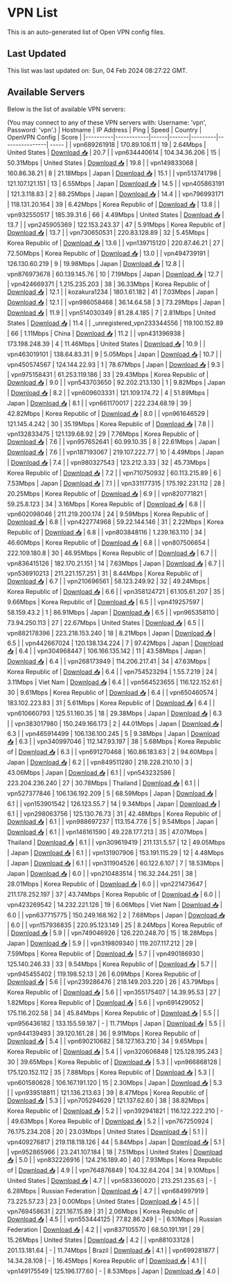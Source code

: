 # VPN List

This is an auto-generated list of Open VPN config files.

## Last Updated

This list was last updated on: Sun, 04 Feb 2024 08:27:22 GMT.

## Available Servers

Below is the list of available VPN servers:

(You may connect to any of these VPN servers with: Username: 'vpn', Password: 'vpn'.)
| Hostname | IP Address | Ping | Speed | Country | OpenVPN Config | Score |
|----------|------------|------|-------|---------|----------------| ----- |
| vpn689261918 | 170.89.108.11 | 19 | 2.64Mbps | United States | [Download 📥](./configs/server_0_US.ovpn) | 20.7 |
| vpn634440614 | 104.34.36.206 | 15 | 50.31Mbps | United States | [Download 📥](./configs/server_1_US.ovpn) | 19.8 |
| vpn149833068 | 160.86.38.21 | 8 | 21.18Mbps | Japan | [Download 📥](./configs/server_2_JP.ovpn) | 15.1 |
| vpn513741798 | 121.107.121.151 | 13 | 6.55Mbps | Japan | [Download 📥](./configs/server_3_JP.ovpn) | 14.5 |
| vpn405863191 | 121.3.118.83 | 2 | 88.25Mbps | Japan | [Download 📥](./configs/server_4_JP.ovpn) | 14.4 |
| vpn796993171 | 118.131.20.164 | 39 | 6.42Mbps | Korea Republic of | [Download 📥](./configs/server_5_KR.ovpn) | 13.8 |
| vpn932550517 | 185.39.31.6 | 66 | 4.49Mbps | United States | [Download 📥](./configs/server_6_US.ovpn) | 13.7 |
| vpn245905369 | 122.153.243.37 | 47 | 5.91Mbps | Korea Republic of | [Download 📥](./configs/server_7_KR.ovpn) | 13.7 |
| vpn730650531 | 220.83.128.89 | 32 | 5.45Mbps | Korea Republic of | [Download 📥](./configs/server_8_KR.ovpn) | 13.6 |
| vpn139715120 | 220.87.46.21 | 27 | 72.50Mbps | Korea Republic of | [Download 📥](./configs/server_9_KR.ovpn) | 13.0 |
| vpn494739191 | 126.130.60.219 | 9 | 19.98Mbps | Japan | [Download 📥](./configs/server_10_JP.ovpn) | 12.8 |
| vpn876973678 | 60.139.145.76 | 10 | 7.19Mbps | Japan | [Download 📥](./configs/server_11_JP.ovpn) | 12.7 |
| vpn424669371 | 1.215.235.203 | 38 | 36.33Mbps | Korea Republic of | [Download 📥](./configs/server_12_KR.ovpn) | 12.1 |
| kozakura1234 | 180.1.61.182 | 41 | 7.03Mbps | Japan | [Download 📥](./configs/server_13_JP.ovpn) | 12.1 |
| vpn986058468 | 36.14.64.58 | 3 | 73.29Mbps | Japan | [Download 📥](./configs/server_14_JP.ovpn) | 11.9 |
| vpn514030349 | 81.28.4.185 | 7 | 2.81Mbps | United States | [Download 📥](./configs/server_15_US.ovpn) | 11.4 |
| _unregistered_vpn233344556 | 119.100.152.89 | 66 | 1.11Mbps | China | [Download 📥](./configs/server_16_CN.ovpn) | 11.2 |
| vpn431396938 | 173.198.248.39 | 4 | 11.46Mbps | United States | [Download 📥](./configs/server_17_US.ovpn) | 10.9 |
| vpn463019101 | 138.64.83.31 | 9 | 5.05Mbps | Japan | [Download 📥](./configs/server_18_JP.ovpn) | 10.7 |
| vpn450574567 | 124.144.22.93 | 1 | 78.67Mbps | Japan | [Download 📥](./configs/server_19_JP.ovpn) | 9.3 |
| vpn975158431 | 61.253.119.186 | 33 | 29.43Mbps | Korea Republic of | [Download 📥](./configs/server_20_KR.ovpn) | 9.0 |
| vpn543703650 | 92.202.213.130 | 1 | 9.82Mbps | Japan | [Download 📥](./configs/server_21_JP.ovpn) | 8.2 |
| vpn609603331 | 121.109.174.72 | 4 | 51.89Mbps | Japan | [Download 📥](./configs/server_22_JP.ovpn) | 8.1 |
| vpn661170017 | 222.234.68.19 | 39 | 42.82Mbps | Korea Republic of | [Download 📥](./configs/server_23_KR.ovpn) | 8.0 |
| vpn961646529 | 121.145.4.242 | 30 | 35.19Mbps | Korea Republic of | [Download 📥](./configs/server_24_KR.ovpn) | 7.8 |
| vpn132833475 | 121.139.68.92 | 29 | 7.76Mbps | Korea Republic of | [Download 📥](./configs/server_25_KR.ovpn) | 7.6 |
| vpn957652641 | 60.99.10.35 | 8 | 22.61Mbps | Japan | [Download 📥](./configs/server_26_JP.ovpn) | 7.6 |
| vpn187193067 | 219.107.222.77 | 10 | 4.49Mbps | Japan | [Download 📥](./configs/server_27_JP.ovpn) | 7.4 |
| vpn980327543 | 123.212.3.33 | 32 | 45.73Mbps | Korea Republic of | [Download 📥](./configs/server_28_KR.ovpn) | 7.2 |
| vpn710750932 | 60.113.215.89 | 6 | 7.53Mbps | Japan | [Download 📥](./configs/server_29_JP.ovpn) | 7.1 |
| vpn331177315 | 175.192.231.112 | 28 | 20.25Mbps | Korea Republic of | [Download 📥](./configs/server_30_KR.ovpn) | 6.9 |
| vpn820771821 | 59.25.8.123 | 34 | 3.16Mbps | Korea Republic of | [Download 📥](./configs/server_31_KR.ovpn) | 6.8 |
| vpn602098046 | 211.219.200.174 | 24 | 9.59Mbps | Korea Republic of | [Download 📥](./configs/server_32_KR.ovpn) | 6.8 |
| vpn422774968 | 59.22.144.146 | 31 | 2.22Mbps | Korea Republic of | [Download 📥](./configs/server_33_KR.ovpn) | 6.8 |
| vpn803848116 | 1.239.163.110 | 34 | 46.60Mbps | Korea Republic of | [Download 📥](./configs/server_34_KR.ovpn) | 6.8 |
| vpn807506654 | 222.109.180.8 | 30 | 46.95Mbps | Korea Republic of | [Download 📥](./configs/server_35_KR.ovpn) | 6.7 |
| vpn836415126 | 182.170.21.151 | 14 | 7.63Mbps | Japan | [Download 📥](./configs/server_36_JP.ovpn) | 6.7 |
| vpn536910213 | 211.221.157.251 | 31 | 8.44Mbps | Korea Republic of | [Download 📥](./configs/server_37_KR.ovpn) | 6.7 |
| vpn210696561 | 58.123.249.92 | 32 | 49.24Mbps | Korea Republic of | [Download 📥](./configs/server_38_KR.ovpn) | 6.6 |
| vpn358124721 | 61.105.61.207 | 35 | 9.66Mbps | Korea Republic of | [Download 📥](./configs/server_39_KR.ovpn) | 6.5 |
| vpn419257597 | 58.159.43.2 | 1 | 86.91Mbps | Japan | [Download 📥](./configs/server_40_JP.ovpn) | 6.5 |
| vpn965358110 | 73.94.250.113 | 27 | 22.67Mbps | United States | [Download 📥](./configs/server_41_US.ovpn) | 6.5 |
| vpn882178396 | 223.218.153.240 | 18 | 8.21Mbps | Japan | [Download 📥](./configs/server_42_JP.ovpn) | 6.5 |
| vpn442667024 | 120.138.134.224 | 7 | 97.42Mbps | Japan | [Download 📥](./configs/server_43_JP.ovpn) | 6.4 |
| vpn304968447 | 106.166.135.142 | 11 | 43.58Mbps | Japan | [Download 📥](./configs/server_44_JP.ovpn) | 6.4 |
| vpn268173949 | 114.206.217.41 | 34 | 47.63Mbps | Korea Republic of | [Download 📥](./configs/server_45_KR.ovpn) | 6.4 |
| vpn754523294 | 1.55.7.219 | 24 | 3.11Mbps | Viet Nam | [Download 📥](./configs/server_46_VN.ovpn) | 6.4 |
| vpn564523655 | 116.122.152.61 | 30 | 9.61Mbps | Korea Republic of | [Download 📥](./configs/server_47_KR.ovpn) | 6.4 |
| vpn650460574 | 183.102.223.83 | 31 | 5.61Mbps | Korea Republic of | [Download 📥](./configs/server_48_KR.ovpn) | 6.4 |
| vpn610660793 | 125.51.160.35 | 18 | 29.38Mbps | Japan | [Download 📥](./configs/server_49_JP.ovpn) | 6.3 |
| vpn383017980 | 150.249.166.173 | 2 | 44.01Mbps | Japan | [Download 📥](./configs/server_50_JP.ovpn) | 6.3 |
| vpn465914499 | 106.136.100.245 | 5 | 9.38Mbps | Japan | [Download 📥](./configs/server_51_JP.ovpn) | 6.3 |
| vpn340997046 | 112.147.93.197 | 38 | 5.68Mbps | Korea Republic of | [Download 📥](./configs/server_52_KR.ovpn) | 6.3 |
| vpn691270468 | 160.86.183.63 | 2 | 94.60Mbps | Japan | [Download 📥](./configs/server_53_JP.ovpn) | 6.2 |
| vpn849511280 | 218.228.210.10 | 3 | 43.06Mbps | Japan | [Download 📥](./configs/server_54_JP.ovpn) | 6.1 |
| vpn543232586 | 223.204.236.240 | 27 | 30.78Mbps | Thailand | [Download 📥](./configs/server_55_TH.ovpn) | 6.1 |
| vpn527377846 | 106.136.192.209 | 5 | 68.59Mbps | Japan | [Download 📥](./configs/server_56_JP.ovpn) | 6.1 |
| vpn153901542 | 126.123.55.7 | 14 | 9.34Mbps | Japan | [Download 📥](./configs/server_57_JP.ovpn) | 6.1 |
| vpn298063756 | 125.130.76.73 | 31 | 42.48Mbps | Korea Republic of | [Download 📥](./configs/server_58_KR.ovpn) | 6.1 |
| vpn988697237 | 113.154.77.6 | 5 | 9.54Mbps | Japan | [Download 📥](./configs/server_59_JP.ovpn) | 6.1 |
| vpn146161590 | 49.228.177.213 | 35 | 47.07Mbps | Thailand | [Download 📥](./configs/server_60_TH.ovpn) | 6.1 |
| vpn309619419 | 211.131.5.57 | 12 | 49.05Mbps | Japan | [Download 📥](./configs/server_61_JP.ovpn) | 6.1 |
| vpn131907906 | 153.191.115.29 | 12 | 4.48Mbps | Japan | [Download 📥](./configs/server_62_JP.ovpn) | 6.1 |
| vpn311904526 | 60.122.6.107 | 7 | 18.53Mbps | Japan | [Download 📥](./configs/server_63_JP.ovpn) | 6.0 |
| vpn210483514 | 116.32.244.251 | 38 | 28.01Mbps | Korea Republic of | [Download 📥](./configs/server_64_KR.ovpn) | 6.0 |
| vpn221473647 | 211.178.252.197 | 37 | 43.74Mbps | Korea Republic of | [Download 📥](./configs/server_65_KR.ovpn) | 6.0 |
| vpn423269542 | 14.232.221.126 | 19 | 6.06Mbps | Viet Nam | [Download 📥](./configs/server_66_VN.ovpn) | 6.0 |
| vpn637715775 | 150.249.168.162 | 2 | 7.68Mbps | Japan | [Download 📥](./configs/server_67_JP.ovpn) | 6.0 |
| vpn157936835 | 220.95.123.149 | 25 | 8.24Mbps | Korea Republic of | [Download 📥](./configs/server_68_KR.ovpn) | 5.9 |
| vpn749046926 | 126.220.248.70 | 15 | 18.28Mbps | Japan | [Download 📥](./configs/server_69_JP.ovpn) | 5.9 |
| vpn319809340 | 119.207.117.212 | 29 | 7.59Mbps | Korea Republic of | [Download 📥](./configs/server_70_KR.ovpn) | 5.7 |
| vpn490186930 | 125.140.246.33 | 33 | 9.54Mbps | Korea Republic of | [Download 📥](./configs/server_71_KR.ovpn) | 5.7 |
| vpn945455402 | 119.198.52.13 | 26 | 6.09Mbps | Korea Republic of | [Download 📥](./configs/server_72_KR.ovpn) | 5.6 |
| vpn239286476 | 218.149.203.220 | 26 | 43.79Mbps | Korea Republic of | [Download 📥](./configs/server_73_KR.ovpn) | 5.6 |
| vpn355175407 | 14.39.95.53 | 27 | 1.82Mbps | Korea Republic of | [Download 📥](./configs/server_74_KR.ovpn) | 5.6 |
| vpn691429052 | 175.116.202.58 | 34 | 45.84Mbps | Korea Republic of | [Download 📥](./configs/server_75_KR.ovpn) | 5.5 |
| vpn956436182 | 133.155.59.187 | - | 11.71Mbps | Japan | [Download 📥](./configs/server_76_JP.ovpn) | 5.5 |
| vpn944139493 | 39.120.161.28 | 36 | 9.91Mbps | Korea Republic of | [Download 📥](./configs/server_77_KR.ovpn) | 5.4 |
| vpn690210682 | 58.127.163.210 | 34 | 9.65Mbps | Korea Republic of | [Download 📥](./configs/server_78_KR.ovpn) | 5.4 |
| vpn320606848 | 125.128.195.243 | 30 | 39.65Mbps | Korea Republic of | [Download 📥](./configs/server_79_KR.ovpn) | 5.3 |
| vpn966868128 | 175.120.152.112 | 35 | 7.88Mbps | Korea Republic of | [Download 📥](./configs/server_80_KR.ovpn) | 5.3 |
| vpn601580628 | 106.167.191.120 | 15 | 2.30Mbps | Japan | [Download 📥](./configs/server_81_JP.ovpn) | 5.3 |
| vpn939518811 | 121.136.213.63 | 39 | 8.47Mbps | Korea Republic of | [Download 📥](./configs/server_82_KR.ovpn) | 5.3 |
| vpn705294629 | 121.137.62.60 | 38 | 38.82Mbps | Korea Republic of | [Download 📥](./configs/server_83_KR.ovpn) | 5.2 |
| vpn392941821 | 116.122.222.210 | - | 49.63Mbps | Korea Republic of | [Download 📥](./configs/server_84_KR.ovpn) | 5.2 |
| vpn767250924 | 76.175.234.208 | 20 | 23.03Mbps | United States | [Download 📥](./configs/server_85_US.ovpn) | 5.1 |
| vpn409276817 | 219.118.118.126 | 44 | 5.84Mbps | Japan | [Download 📥](./configs/server_86_JP.ovpn) | 5.1 |
| vpn952865966 | 23.241.107.184 | 18 | 7.51Mbps | United States | [Download 📥](./configs/server_87_US.ovpn) | 5.0 |
| vpn832226916 | 124.216.189.40 | 40 | 7.93Mbps | Korea Republic of | [Download 📥](./configs/server_88_KR.ovpn) | 4.9 |
| vpn764876849 | 104.32.64.204 | 34 | 9.10Mbps | United States | [Download 📥](./configs/server_89_US.ovpn) | 4.7 |
| vpn583360020 | 213.251.235.63 | - | 6.28Mbps | Russian Federation | [Download 📥](./configs/server_90_RU.ovpn) | 4.7 |
| vpn684997919 | 73.225.57.23 | 23 | 0.00Mbps | United States | [Download 📥](./configs/server_91_US.ovpn) | 4.5 |
| vpn769458631 | 221.167.15.89 | 31 | 2.06Mbps | Korea Republic of | [Download 📥](./configs/server_92_KR.ovpn) | 4.5 |
| vpn553444125 | 77.82.86.249 | - | 6.10Mbps | Russian Federation | [Download 📥](./configs/server_93_RU.ovpn) | 4.2 |
| vpn837105570 | 68.50.191.191 | 29 | 15.26Mbps | United States | [Download 📥](./configs/server_94_US.ovpn) | 4.2 |
| vpn881033128 | 201.13.181.64 | - | 11.74Mbps | Brazil | [Download 📥](./configs/server_95_BR.ovpn) | 4.1 |
| vpn699281877 | 14.34.28.108 | - | 16.45Mbps | Korea Republic of | [Download 📥](./configs/server_96_KR.ovpn) | 4.1 |
| vpn149175549 | 125.196.177.60 | - | 8.53Mbps | Japan | [Download 📥](./configs/server_97_JP.ovpn) | 4.0 |
